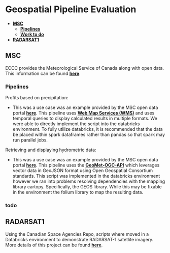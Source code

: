 # Geospatial Pipeline Evaluation
- [**MSC**](#msc)
  - [**Pipelines**](#pipelines)
  - [**Work to do**](#todo)
- [**RADARSAT1**](#radarsat1)

## **MSC**
 ECCC provides the Meteorological Service of Canada along with open data. This information can be found [**here**](https://eccc-msc.github.io/open-data/readme_en/). 
 
### **Pipelines**
Profits based on precipitation:

*   This was a use case was an example provided by the MSC open data portal [**here**](https://eccc-msc.github.io/open-data/usage/use-case_arthur/use-case_arthur_en/). This pipeline uses [**Web Map Services (WMS)**](https://eccc-msc.github.io/open-data/msc-geomet/web-services_en/#web-map-service-wms) and uses temporal queries to display calculated results in multiple formats. We were able to directly implement the script into the databricks environment. To fully utlilze databricks, it is recommended that the data be placed within spark dataframes rather than pandas so that spark may run parallel jobs.

Retrieving and displaying hydrometric data:

* This was a use case was an example provided by the MSC open data portal [**here**](https://eccc-msc.github.io/open-data/usage/use-case_oafeat/use-case_oafeat-script_en/5). This pipeline uses the [**GeoMet-OGC-API**](https://api.weather.gc.ca/) which leverages vector data in GeoJSON format using Open Geospatial Consortium standards. This script was implemented in the databricks environment however we ran into problems resolving dependencies with the mapping library cartopy. Specifically, the GEOS library. While this may be fixable in the environment the folium library to map the resulting data.

### **todo**


## **RADARSAT1**
Using the Canadian Space Agencies Repo, scripts where moved in a Databricks environment to demonstrate RADARSAT-1 satetlite imagery. More details of this project can be found [**here**](https://github.com/ssc-sp/radarsat1-scripts).
